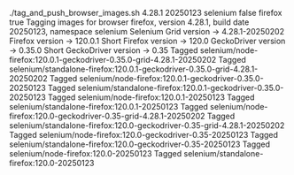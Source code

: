 ./tag_and_push_browser_images.sh 4.28.1 20250123 selenium false firefox true
Tagging images for browser firefox, version 4.28.1, build date 20250123, namespace selenium
Selenium Grid version -> 4.28.1-20250202
Firefox version -> 120.0.1
Short Firefox version -> 120.0
GeckoDriver version -> 0.35.0
Short GeckoDriver version -> 0.35
Tagged selenium/node-firefox:120.0.1-geckodriver-0.35.0-grid-4.28.1-20250202
Tagged selenium/standalone-firefox:120.0.1-geckodriver-0.35.0-grid-4.28.1-20250202
Tagged selenium/node-firefox:120.0.1-geckodriver-0.35.0-20250123
Tagged selenium/standalone-firefox:120.0.1-geckodriver-0.35.0-20250123
Tagged selenium/node-firefox:120.0.1-20250123
Tagged selenium/standalone-firefox:120.0.1-20250123
Tagged selenium/node-firefox:120.0-geckodriver-0.35-grid-4.28.1-20250202
Tagged selenium/standalone-firefox:120.0-geckodriver-0.35-grid-4.28.1-20250202
Tagged selenium/node-firefox:120.0-geckodriver-0.35-20250123
Tagged selenium/standalone-firefox:120.0-geckodriver-0.35-20250123
Tagged selenium/node-firefox:120.0-20250123
Tagged selenium/standalone-firefox:120.0-20250123
